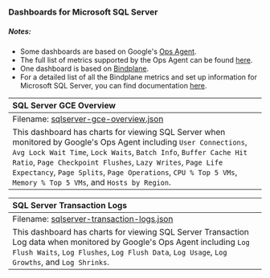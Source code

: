 ### Dashboards for Microsoft SQL Server

##### Notes:

- Some dashboards are based on Google's [Ops Agent](https://cloud.google.com/stackdriver/docs/solutions/agents/ops-agent).
- The full list of metrics supported by the Ops Agent can be found [here](https://cloud.google.com/stackdriver/docs/solutions/agents/ops-agent/third-party/mssql#monitored-metrics).
- One dashboard is based on [Bindplane](https://cloud.google.com/stackdriver/blue-medora).
- For a detailed list of all the Bindplane metrics and set up information for Microsoft SQL Server, you can find documentation [here](https://docs.bindplane.bluemedora.com/docs/microsoft-sqlserver).

|SQL Server GCE Overview|
|:------------------|
|Filename: [sqlserver-gce-overview.json](sqlserver-gce-overview.json)|
|This dashboard has charts for viewing SQL Server when monitored by  Google's Ops Agent including `User Connections`, `Avg Lock Wait Time`, `Lock Waits`, `Batch Info`, `Buffer Cache Hit Ratio`, `Page Checkpoint Flushes`, `Lazy Writes`, `Page Life Expectancy`, `Page Splits`, `Page Operations`, `CPU % Top 5 VMs`, `Memory % Top 5 VMs`, and `Hosts by Region`. |

|SQL Server Transaction Logs|
|:------------------|
|Filename: [sqlserver-transaction-logs.json](sqlserver-transaction-logs.json)|
|This dashboard has charts for viewing SQL Server Transaction Log data when monitored by Google's Ops Agent including `Log Flush Waits`, `Log Flushes`, `Log Flush Data`, `Log Usage`, `Log Growths`, and `Log Shrinks`. |
